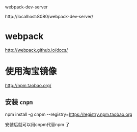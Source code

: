 # 
webpack-dev-server

http://localhost:8080/webpack-dev-server/


# webpack
http://webpack.github.io/docs/


# 使用淘宝镜像

http://npm.taobao.org/

## 安装 `cnpm`

npm install -g cnpm --registry=https://registry.npm.taobao.org

安装后就可以用cnpm代替npm 了

